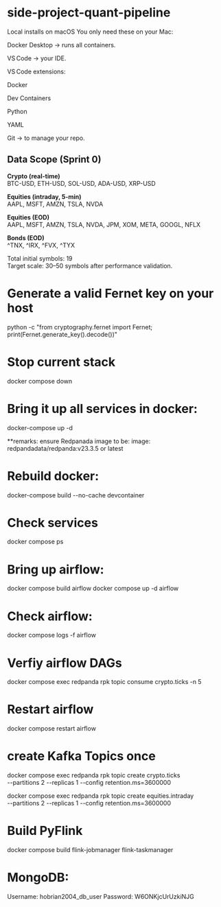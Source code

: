 # side-project-quant-pipeline
Local installs on macOS
You only need these on your Mac:

Docker Desktop → runs all containers.

VS Code → your IDE.

VS Code extensions:

Docker

Dev Containers

Python

YAML

Git → to manage your repo.

## Data Scope (Sprint 0)

**Crypto (real-time)**  
BTC-USD, ETH-USD, SOL-USD, ADA-USD, XRP-USD

**Equities (intraday, 5-min)**  
AAPL, MSFT, AMZN, TSLA, NVDA

**Equities (EOD)**  
AAPL, MSFT, AMZN, TSLA, NVDA, JPM, XOM, META, GOOGL, NFLX

**Bonds (EOD)**  
^TNX, ^IRX, ^FVX, ^TYX

Total initial symbols: 19  
Target scale: 30–50 symbols after performance validation.



# Generate a valid Fernet key on your host
python -c "from cryptography.fernet import Fernet; print(Fernet.generate_key().decode())"

# Stop current stack
docker compose down

# Bring it up all services in docker: 
docker-compose up -d

**remarks: ensure Redpanada image to be: image: redpandadata/redpanda:v23.3.5 or latest 

# Rebuild  docker: 
docker-compose build --no-cache devcontainer

# Check services
docker compose ps

# Bring up airflow:
docker compose build airflow
docker compose up -d airflow

# Check airflow:
docker compose logs -f airflow

# Verfiy airflow DAGs
docker compose exec redpanda rpk topic consume crypto.ticks -n 5

# Restart airflow
docker compose restart airflow

# create Kafka Topics once
docker compose exec redpanda rpk topic create crypto.ticks \
  --partitions 2 --replicas 1 --config retention.ms=3600000

docker compose exec redpanda rpk topic create equities.intraday \
  --partitions 2 --replicas 1 --config retention.ms=3600000

# Build PyFlink
docker compose build flink-jobmanager flink-taskmanager


# MongoDB:
Username: hobrian2004_db_user
Password: W6ONKjcUrUzkiNJG


